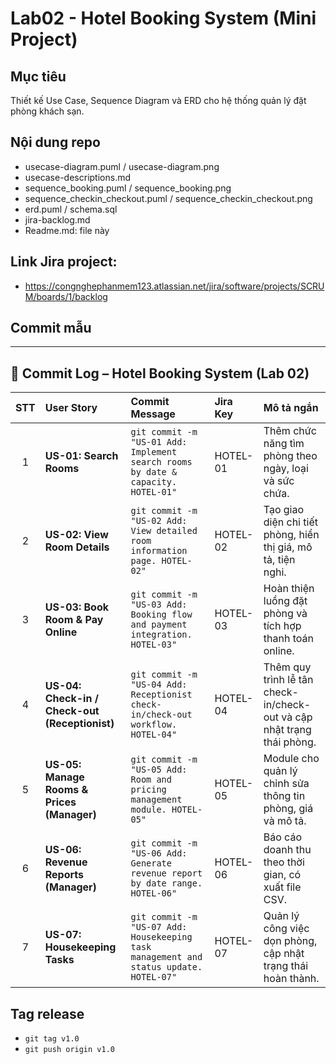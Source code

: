 # Lab02 - Hotel Booking System (Mini Project)

## Mục tiêu
Thiết kế Use Case, Sequence Diagram và ERD cho hệ thống quản lý đặt phòng khách sạn.

## Nội dung repo
- usecase-diagram.puml / usecase-diagram.png
- usecase-descriptions.md
- sequence_booking.puml / sequence_booking.png
- sequence_checkin_checkout.puml / sequence_checkin_checkout.png
- erd.puml / schema.sql
- jira-backlog.md
- Readme.md: file này

## Link Jira project:
- <https://congnghephanmem123.atlassian.net/jira/software/projects/SCRUM/boards/1/backlog>

## Commit mẫu
---

## 🧾 Commit Log – Hotel Booking System (Lab 02)

| STT | User Story | Commit Message | Jira Key | Mô tả ngắn |
|:---:|:------------|:----------------|:-----------|:-------------|
| 1 | **US-01: Search Rooms** | `git commit -m "US-01 Add: Implement search rooms by date & capacity. HOTEL-01"` | HOTEL-01 | Thêm chức năng tìm phòng theo ngày, loại và sức chứa. |
| 2 | **US-02: View Room Details** | `git commit -m "US-02 Add: View detailed room information page. HOTEL-02"` | HOTEL-02 | Tạo giao diện chi tiết phòng, hiển thị giá, mô tả, tiện nghi. |
| 3 | **US-03: Book Room & Pay Online** | `git commit -m "US-03 Add: Booking flow and payment integration. HOTEL-03"` | HOTEL-03 | Hoàn thiện luồng đặt phòng và tích hợp thanh toán online. |
| 4 | **US-04: Check-in / Check-out (Receptionist)** | `git commit -m "US-04 Add: Receptionist check-in/check-out workflow. HOTEL-04"` | HOTEL-04 | Thêm quy trình lễ tân check-in/check-out và cập nhật trạng thái phòng. |
| 5 | **US-05: Manage Rooms & Prices (Manager)** | `git commit -m "US-05 Add: Room and pricing management module. HOTEL-05"` | HOTEL-05 | Module cho quản lý chỉnh sửa thông tin phòng, giá và mô tả. |
| 6 | **US-06: Revenue Reports (Manager)** | `git commit -m "US-06 Add: Generate revenue report by date range. HOTEL-06"` | HOTEL-06 | Báo cáo doanh thu theo thời gian, có xuất file CSV. |
| 7 | **US-07: Housekeeping Tasks** | `git commit -m "US-07 Add: Housekeeping task management and status update. HOTEL-07"` | HOTEL-07 | Quản lý công việc dọn phòng, cập nhật trạng thái hoàn thành. |




## Tag release
- `git tag v1.0`
- `git push origin v1.0`
